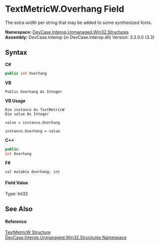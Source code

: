 # TextMetricW.Overhang Field
 

The extra width per string that may be added to some synthesized fonts.

**Namespace:**&nbsp;<a href="N_DevCase_Interop_Unmanaged_Win32_Structures">DevCase.Interop.Unmanaged.Win32.Structures</a><br />**Assembly:**&nbsp;DevCase.Interop (in DevCase.Interop.dll) Version: 3.3.0.0 (3.3)

## Syntax

**C#**<br />
``` C#
public int Overhang
```

**VB**<br />
``` VB
Public Overhang As Integer
```

**VB Usage**<br />
``` VB Usage
Dim instance As TextMetricW
Dim value As Integer

value = instance.Overhang

instance.Overhang = value
```

**C++**<br />
``` C++
public:
int Overhang
```

**F#**<br />
``` F#
val mutable Overhang: int
```


#### Field Value
Type: Int32

## See Also


#### Reference
<a href="T_DevCase_Interop_Unmanaged_Win32_Structures_TextMetricW">TextMetricW Structure</a><br /><a href="N_DevCase_Interop_Unmanaged_Win32_Structures">DevCase.Interop.Unmanaged.Win32.Structures Namespace</a><br />